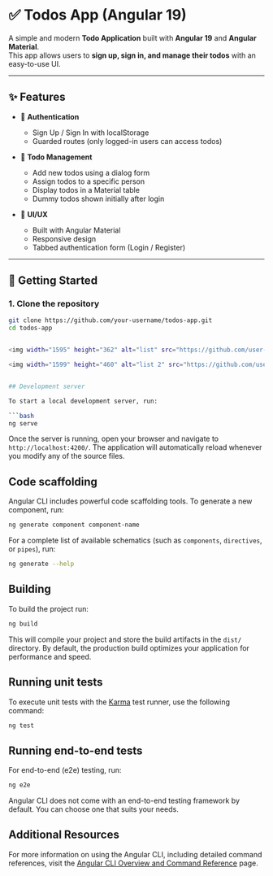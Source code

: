 # ✅ Todos App (Angular 19)

A simple and modern **Todo Application** built with **Angular 19** and **Angular Material**.  
This app allows users to **sign up, sign in, and manage their todos** with an easy-to-use UI.

---

## ✨ Features

- 🔐 **Authentication**
  - Sign Up / Sign In with localStorage
  - Guarded routes (only logged-in users can access todos)

- 📝 **Todo Management**
  - Add new todos using a dialog form
  - Assign todos to a specific person
  - Display todos in a Material table
  - Dummy todos shown initially after login

- 🎨 **UI/UX**
  - Built with Angular Material
  - Responsive design
  - Tabbed authentication form (Login / Register)

---

## 🚀 Getting Started

### 1. Clone the repository
```bash
git clone https://github.com/your-username/todos-app.git
cd todos-app


<img width="1595" height="362" alt="list" src="https://github.com/user-attachments/assets/aedde0b1-fa7b-41d1-a190-6aaa6a42d727" />

<img width="1599" height="460" alt="list 2" src="https://github.com/user-attachments/assets/26cef2e1-b0ce-4433-b47c-f3ca5f3db773" />


## Development server

To start a local development server, run:

```bash
ng serve
```

Once the server is running, open your browser and navigate to `http://localhost:4200/`. The application will automatically reload whenever you modify any of the source files.

## Code scaffolding

Angular CLI includes powerful code scaffolding tools. To generate a new component, run:

```bash
ng generate component component-name
```

For a complete list of available schematics (such as `components`, `directives`, or `pipes`), run:

```bash
ng generate --help
```

## Building

To build the project run:

```bash
ng build
```

This will compile your project and store the build artifacts in the `dist/` directory. By default, the production build optimizes your application for performance and speed.

## Running unit tests

To execute unit tests with the [Karma](https://karma-runner.github.io) test runner, use the following command:

```bash
ng test
```

## Running end-to-end tests

For end-to-end (e2e) testing, run:

```bash
ng e2e
```

Angular CLI does not come with an end-to-end testing framework by default. You can choose one that suits your needs.

## Additional Resources

For more information on using the Angular CLI, including detailed command references, visit the [Angular CLI Overview and Command Reference](https://angular.dev/tools/cli) page.
